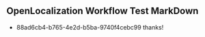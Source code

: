 ## OpenLocalization Workflow Test MarkDown
* 88ad6cb4-b765-4e2d-b5ba-9740f4cebc99 thanks!

<!--HONumber=Aug16_HO3-->


